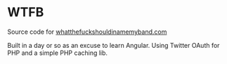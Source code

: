 # WTFB
Source code for [whatthefuckshouldinamemyband.com](http://whatthefuckshouldinamemyband.com/)

Built in a day or so as an excuse to learn Angular. Using Twitter OAuth for PHP and a simple PHP caching lib.
